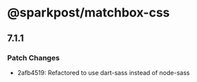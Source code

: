# @sparkpost/matchbox-css

## 7.1.1

### Patch Changes

- 2afb4519: Refactored to use dart-sass instead of node-sass
